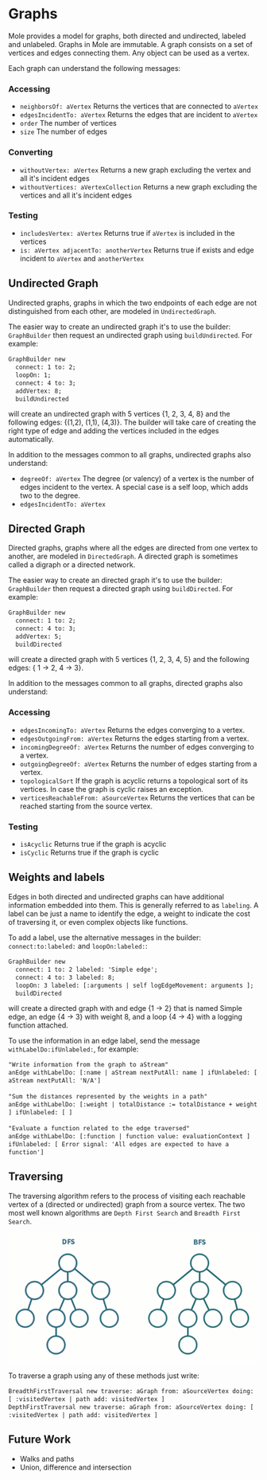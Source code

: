 Graphs
======
Mole provides a model for graphs, both directed and undirected, labeled and unlabeled. Graphs in Mole are immutable. A graph consists on a set of vertices and edges connecting them. Any object can be used as a vertex.

Each graph can understand the following messages:

### Accessing

- `neighborsOf: aVertex` Returns the vertices that are connected to `aVertex`
- `edgesIncidentTo: aVertex` Returns the edges that are incident to `aVertex`
- `order` The number of vertices
- `size` The number of edges

### Converting
- `withoutVertex: aVertex` Returns a new graph excluding the vertex and all it's incident edges
- `withoutVertices: aVertexCollection` Returns a new graph excluding the vertices and all it's incident edges

### Testing
- `includesVertex: aVertex` Returns true if `aVertex` is included in the vertices
- `is: aVertex adjacentTo: anotherVertex` Returns true if exists and edge incident to `aVertex` and `anotherVertex`

## Undirected Graph

Undirected graphs, graphs in which the two endpoints of each edge are not distinguished from each other, are modeled in `UndirectedGraph`.

The easier way to create an undirected graph it's to use the builder: `GraphBuilder` then request an undirected graph using `buildUndirected`.
For example:
```smalltalk
GraphBuilder new
  connect: 1 to: 2;
  loopOn: 1;
  connect: 4 to: 3;
  addVertex: 8;
  buildUndirected
```
will create an undirected graph with 5 vertices {1, 2, 3, 4, 8} and the following edges: {(1,2), (1,1), (4,3)}. The builder will take care of creating the right type of edge and adding the vertices included in the edges automatically.

In addition to the messages common to all graphs, undirected graphs also understand:

- `degreeOf: aVertex`  The degree (or valency) of a vertex is the number of edges incident to the vertex.	A special case is a self loop, which adds two to the degree.
- `edgesIncidentTo: aVertex`

## Directed Graph

Directed graphs, graphs where all the edges are directed from one vertex to another, are modeled in `DirectedGraph`. A directed graph is sometimes called a digraph or a directed network.

The easier way to create an directed graph it's to use the builder: `GraphBuilder` then request a directed graph using `buildDirected`.
For example:
```smalltalk
GraphBuilder new
  connect: 1 to: 2;
  connect: 4 to: 3;
  addVertex: 5;
  buildDirected
```
will create a directed graph with 5 vertices {1, 2, 3, 4, 5} and the following edges: { 1 -> 2, 4 -> 3}.

In addition to the messages common to all graphs, directed graphs also understand:

### Accessing
- `edgesIncomingTo: aVertex` Returns the edges converging to a vertex.
- `edgesOutgoingFrom: aVertex` Returns the edges starting from a vertex.
- `incomingDegreeOf: aVertex` Returns the number of edges converging to a vertex.
- `outgoingDegreeOf: aVertex` Returns the number of edges starting from a vertex.
- `topologicalSort` If the graph is acyclic returns a topological sort of its vertices. In case the graph is cyclic raises an exception.
- `verticesReachableFrom: aSourceVertex` Returns the vertices that can be reached starting from the source vertex.

### Testing
- `isAcyclic` Returns true if the graph is acyclic
- `isCyclic` Returns true if the graph is cyclic

## Weights and labels

Edges in both directed and undirected graphs can have additional information embedded into them. This is generally referred to as `labeling`. A label can be just a name to identify the edge, a weight to indicate the cost of traversing it, or even complex objects like functions.

To add a label, use the alternative messages in the builder: `connect:to:labeled:` and `loopOn:labeled:`:
```smalltalk
GraphBuilder new
  connect: 1 to: 2 labeled: 'Simple edge';
  connect: 4 to: 3 labeled: 8;
  loopOn: 3 labeled: [:arguments | self logEdgeMovement: arguments ];
  buildDirected
```
will create a directed graph with and edge {1 -> 2} that is named Simple edge, an edge {4 -> 3} with weight 8, and a loop {4 -> 4} with a logging function attached.

To use the information in an edge label, send the message `withLabelDo:ifUnlabeled:`, for example:
```smalltalk
"Write information from the graph to aStream"
anEdge withLabelDo: [:name | aStream nextPutAll: name ] ifUnlabeled: [ aStream nextPutAll: 'N/A']

"Sum the distances represented by the weights in a path"
anEdge withLabelDo: [:weight | totalDistance := totalDistance + weight ] ifUnlabeled: [ ]

"Evaluate a function related to the edge traversed"
anEdge withLabelDo: [:function | function value: evaluationContext ] ifUnlabeled: [ Error signal: 'All edges are expected to have a function']
```

## Traversing 

The traversing algorithm refers to the process of visiting each reachable vertex of a (directed or undirected) graph from a source vertex. The two most well known algorithms are `Depth First Search` and `Breadth First Search`. 

![BFS vs DFS](dfsbfs.gif)

To traverse a graph using any of these methods just write:

```smalltalk
BreadthFirstTraversal new traverse: aGraph from: aSourceVertex doing: [ :visitedVertex | path add: visitedVertex ]
DepthFirstTraversal new traverse: aGraph from: aSourceVertex doing: [ :visitedVertex | path add: visitedVertex ]
```

## Future Work
- Walks and paths
- Union, difference and intersection
